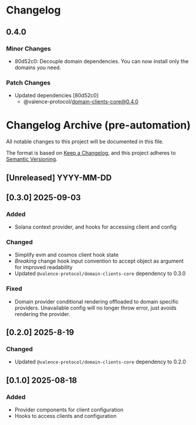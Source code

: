 # Changelog

## 0.4.0

### Minor Changes

- 80d52c0: Decouple domain dependencies. You can now install only the domains you need.

### Patch Changes

- Updated dependencies [80d52c0]
  - @valence-protocol/domain-clients-core@0.4.0

# Changelog Archive (pre-automation)

All notable changes to this project will be documented in this file.

The format is based on [Keep a Changelog](https://keepachangelog.com/en/1.1.0/),
and this project adheres to [Semantic Versioning](https://semver.org/spec/v2.0.0.html).

## [Unreleased] YYYY-MM-DD

## [0.3.0] 2025-09-03

### Added

- Solana context provider, and hooks for accessing client and config

### Changed

- Simplify evm and cosmos client hook state
- _Breaking_ change hook input convention to accept object as argument for improved readability
- Updated `@valence-protocol/domain-clients-core` dependency to 0.3.0

### Fixed

- Domain provider conditional rendering offloaded to domain specific providers. Unavailable config will no longer throw error, just avoids rendering the provider.

## [0.2.0] 2025-8-19

### Changed

- Updated `@valence-protocol/domain-clients-core` dependency to 0.2.0

## [0.1.0] 2025-08-18

### Added

- Provider components for client configuration
- Hooks to access clients and configuration
